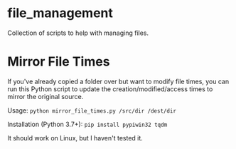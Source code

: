 # file_management
Collection of scripts to help with managing files.


# Mirror File Times
If you've already copied a folder over but want to modify file times, you can run this Python script to update the creation/modified/access times to mirror the original source.

Usage: `python mirror_file_times.py /src/dir /dest/dir`

Installation (Python 3.7+): `pip install pypiwin32 tqdm`

It should work on Linux, but I haven't tested it.

